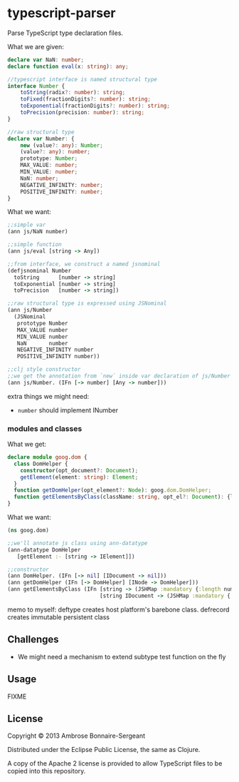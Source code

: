 # typescript-parser

Parse TypeScript type declaration files.


What we are given:

```typescript
declare var NaN: number;
declare function eval(x: string): any;

//typescript interface is named structural type
interface Number {
    toString(radix?: number): string;
    toFixed(fractionDigits?: number): string;
    toExponential(fractionDigits?: number): string;
    toPrecision(precision: number): string;
}

//raw structural type
declare var Number: {
    new (value?: any): Number;
    (value?: any): number;
    prototype: Number;
    MAX_VALUE: number;
    MIN_VALUE: number;
    NaN: number;
    NEGATIVE_INFINITY: number;
    POSITIVE_INFINITY: number;
}
```

What we want:

```clojure
;;simple var
(ann js/NaN number)

;;simple function
(ann js/eval [string -> Any])

;;from interface, we construct a named jsnominal
(defjsnominal Number
  toString      [number -> string]
  toExponential [number -> string]
  toPrecision   [number -> string])

;;raw structural type is expressed using JSNominal
(ann js/Number
  (JSNominal
   prototype Number
   MAX_VALUE number
   MIN_VALUE number
   NaN       number
   NEGATIVE_INFINITY number
   POSITIVE_INFINITY number))

;;clj style constructor
;;we get the annotation from `new` inside var declaration of js/Number
(ann js/Number. (IFn [-> number] [Any -> number]))
```

extra things we might need:

+ `number` should implement INumber

### modules and classes

What we get:

```typescript
declare module goog.dom {
  class DomHelper {
    constructor(opt_document?: Document);
    getElement(element: string): Element;
  }
  function getDomHelper(opt_element?: Node): goog.dom.DomHelper;
  function getElementsByClass(className: string, opt_el?: Document): {length: number};
}
```

What we want:

```clojure
(ns goog.dom)

;;we'll annotate js class using ann-datatype
(ann-datatype DomHelper
   [getElement :- [string -> IElement]])

;;constructor
(ann DomHelper. (IFn [-> nil] [IDocument -> nil]))
(ann getDomHelper (IFn [-> DomHelper] [INode -> DomHelper]))
(ann getElementsByClass (IFn [string -> (JSHMap :mandatory {:length number})]
                             [string IDocument -> (JSHMap :mandatory {:length number})]))
```

memo to myself: deftype creates host platform's barebone class. defrecord creates immutable persistent class


## Challenges

+ We might need a mechanism to extend subtype test function on the fly

## Usage

FIXME

## License

Copyright © 2013 Ambrose Bonnaire-Sergeant

Distributed under the Eclipse Public License, the same as Clojure.

A copy of the Apache 2 license is provided to allow TypeScript files
to be copied into this repository.
